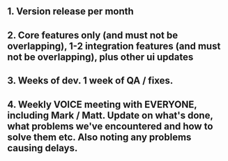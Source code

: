 ## 1. Version release per month ##

## 2. Core features only (and must not be overlapping), 1-2 integration features (and must not be overlapping), plus other ui updates ##

## 3. Weeks of dev. 1 week of QA / fixes. ##

## 4. Weekly VOICE meeting with EVERYONE, including Mark / Matt. Update on what's done, what problems we've encountered and how to solve them etc. Also noting any problems causing delays. ##